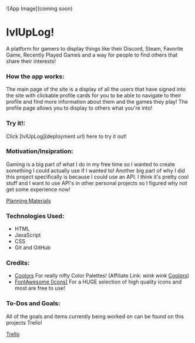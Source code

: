 ![App Image](coming soon)

# **lvlUpLog!**

A platform for gamers to display things like their Discord, Steam, Favorite Game, Recently Played Games and a way for people to find others that share their interests!

### How the app works:

The main page of the site is a display of all the users that have signed into the site with clickable profile cards for you to be able to navigate to their profile and find more information about them and the games they play! The profile page allows you to display to others what you're into!

### Try it!:

Click [lvlUpLog](deployment url) here to try it out!

### Motivation/Insipration:

Gaming is a big part of what I do in my free time so I wanted to create something I could actually use if I wanted to! Another big part of why I did this project specifically is because I could use an API. I think it's pretty cool stuff and I want to use API's in other personal projects so I figured why not get some experience now!

[Planning Materials](https://trello.com/b/QM0Y5DFf/lvluplog)

### Technologies Used:

* HTML
* JavaScript
* CSS
* Git and GitHub

### Credits:

* [Coolors](https://coolors.co/) For really nifty Color Palettes! (Affiliate Link: *wink wink* [Coolors](https://coolors.co/?ref=660a03d754a759000bebf5e6))
* [FontAwesome (Icons)](https://fontawesome.com/icons) For a HUGE selection of high quality icons and most are free to use!

### To-Dos and Goals:

All of the goals and items currently being worked on can be found on this projects Trello!

[Trello](https://trello.com/b/QM0Y5DFf/lvluplog)